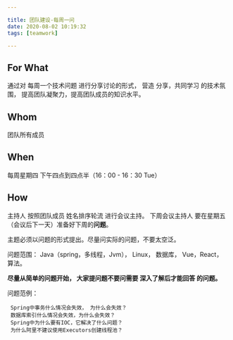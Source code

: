 ```yaml
---

title: 团队建设-每周一问
date: 2020-08-02 10:19:32
tags: [teamwork]

---
```


## For What

通过对 每周一个技术问题 进行分享讨论的形式， 营造 分享，共同学习 的技术氛围， 提高团队凝聚力，提高团队成员的知识水平。

  

## Whom

团队所有成员

  

## When

每周星期四 下午四点到四点半（16：00 - 16：30 Tue）

  

## How

主持人 按照团队成员 姓名排序轮流 进行会议主持。 下周会议主持人 要在星期五（会议后下一天）准备好下周的**问题**。

主题必须以问题的形式提出。尽量问实际的问题，不要太空泛。

问题范围： Java（spring，多线程，Jvm）， Linux， 数据库， Vue，React， 算法。

**尽量从简单的问题开始， 大家提问题不要问需要 深入了解后才能回答 的问题。**

问题范例：

```
 Spring中事务什么情况会失效， 为什么会失效？
 数据库索引什么情况会失效，为什么会失效？
 Spring中为什么要有IOC，它解决了什么问题？
 为什么阿里不建议使用Executors创建线程池？
```